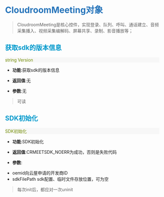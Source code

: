 # <font color="#2674ba">CloudroomMeeting对象</font>

>CloudroomMeeting是核心控件，实现登录、队列、呼叫、通话建立、音频采集播入、视频采集编解码、屏幕共享、录制、影音播放等；

<!--  -->
## <font color="#0099cc">获取sdk的版本信息</font>

<p style="background:#f7f7f7;color:#718c00">string Version</p>

- **功能**:获取sdk的版本信息

- **返回值**:无

- **参数**:无

>可读

<!--  -->
## <font color="#0099cc">SDK初始化</font>

<p style="background:#f7f7f7;color:#718c00">SDK初始化</p>

- **功能**:SDK初始化

- **返回值**:CRMEETSDK_NOERR为成功，否则是失败代码

- **参数**:
 + oemid向云屋申请的开发商ID
 + sdkFilePath sdk配置、临时文件存放位置，可为空

>每次init后，都应对一次uninit
